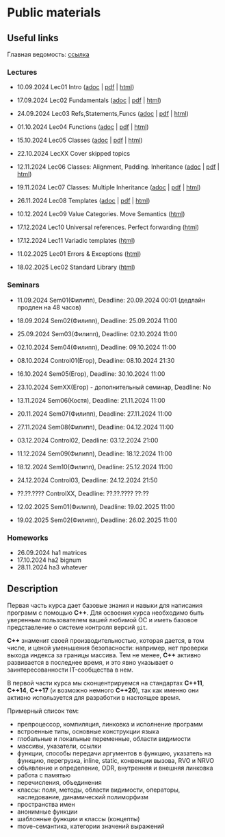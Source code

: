 # Public materials

## Useful links

Главная ведомость: [ссылка](https://docs.google.com/spreadsheets/d/1SvCU-OZ8IP7f32Tez5Olz0t2vpuykRampEqzcTDE-ro/edit)

### Lectures

- 10.09.2024 Lec01 Intro ([adoc](/lec-01-01/lec-01-01.adoc) | [pdf](/lec-01-01/lec-01-01.pdf) | [html](https://htmlpreview.github.io/?https://github.com/cpp-practice/moderncpp-course-2425-public/blob/main/lec-01-01/html/%D0%A1%2B%2B.html#/))
- 17.09.2024 Lec02 Fundamentals ([adoc](/lec-01-02/lec-01-02.adoc) | [pdf](/lec-01-02/lec-01-02.pdf) | [html](https://htmlpreview.github.io/?https://github.com/cpp-practice/moderncpp-course-2425-public/blob/main/lec-01-02/html/%D0%A1%2B%2B.html#/))
- 24.09.2024 Lec03 Refs,Statements,Funcs ([adoc](/lec-01-03/lec-01-03.adoc) | [pdf](/lec-01-03/lec-01-03.pdf) | [html](https://htmlpreview.github.io/?https://github.com/cpp-practice/moderncpp-course-2425-public/blob/main/lec-01-03/html/%D0%A1%2B%2B.html#/))
- 01.10.2024 Lec04 Functions ([adoc](/lec-01-04/lec-01-04.adoc) | [pdf](/lec-01-04/lec-01-04.pdf) | [html](https://htmlpreview.github.io/?https://github.com/cpp-practice/moderncpp-course-2425-public/blob/main/lec-01-04/html/%D0%A1%2B%2B.html#/))
- 15.10.2024 Lec05 Classes ([adoc](/lec-01-05/lec-01-05.adoc) | [pdf](/lec-01-05/lec-01-05.pdf) | [html](https://htmlpreview.github.io/?https://github.com/cpp-practice/moderncpp-course-2425-public/blob/main/lec-01-05/html/%D0%A1%2B%2B.html#/))
- 22.10.2024 LecXX Cover skipped topics
- 12.11.2024 Lec06 Classes: Alignment, Padding. Inheritance ([adoc](/lec-01-06/lec-01-06.adoc) | [pdf](/lec-01-06/lec-01-06.pdf) | [html](https://htmlpreview.github.io/?https://github.com/cpp-practice/moderncpp-course-2425-public/blob/main/lec-01-06/html/%D0%A1%2B%2B.html#/))
- 19.11.2024 Lec07 Classes: Multiple Inheritance ([adoc](/lec-01-07/lec-01-07.adoc) | [pdf](/lec-01-07/lec-01-07.pdf) | [html](https://htmlpreview.github.io/?https://github.com/cpp-practice/moderncpp-course-2425-public/blob/main/lec-01-07/html/%D0%A1%2B%2B.html#/))
- 26.11.2024 Lec08 Templates ([adoc](/lec-01-08/lec-01-08.adoc) | [pdf](/lec-01-08/lec-01-08.pdf) | [html](https://htmlpreview.github.io/?https://github.com/cpp-practice/moderncpp-course-2425-public/blob/main/lec-01-08/html/%D0%A1%2B%2B.html#/))
- 10.12.2024 Lec09 Value Categories. Move Semantics ([html](https://htmlpreview.github.io/?https://github.com/cpp-practice/moderncpp-course-2425-public/blob/main/lec-01-09/html/%D0%A1%2B%2B.html#/))
- 17.12.2024 Lec10 Universal references. Perfect forwarding ([html](https://htmlpreview.github.io/?https://github.com/cpp-practice/moderncpp-course-2425-public/blob/main/lec-01-10/html/%D0%A1%2B%2B.html#/))
- 17.12.2024 Lec11 Variadic templates ([html](https://htmlpreview.github.io/?https://github.com/cpp-practice/moderncpp-course-2425-public/blob/main/lec-01-11/html/%D0%A1%2B%2B.html#/))

- 11.02.2025 Lec01 Errors & Exceptions ([html](https://htmlpreview.github.io/?https://github.com/cpp-practice/moderncpp-course-2425-public/blob/main/lec-02-01/html/%D0%A1%2B%2B.html#/))
- 18.02.2025 Lec02 Standard Library ([html](https://htmlpreview.github.io/?https://github.com/cpp-practice/moderncpp-course-2425-public/blob/main/lec-02-02/html/%D0%A1%2B%2B.html#/))

### Seminars

- 11.09.2024 Sem01(Филипп), Deadline: 20.09.2024 00:01 (дедлайн продлен на 48 часов)
- 18.09.2024 Sem02(Филипп), Deadline: 25.09.2024 11:00
- 25.09.2024 Sem03(Филипп), Deadline: 02.10.2024 11:00
- 02.10.2024 Sem04(Филипп), Deadline: 09.10.2024 11:00
- 08.10.2024 Control01(Егор), Deadline: 08.10.2024 21:30
- 16.10.2024 Sem05(Егор), Deadline: 30.10.2024 11:00
- 23.10.2024 SemXX(Егор) - дополнительный семинар, Deadline: No
- 13.11.2024 Sem06(Костя), Deadline: 21.11.2024 11:00
- 20.11.2024 Sem07(Филипп), Deadline: 27.11.2024 11:00
- 27.11.2024 Sem08(Филипп), Deadline: 04.12.2024 11:00
- 03.12.2024 Control02, Deadline: 03.12.2024 21:00
- 11.12.2024 Sem09(Филипп), Deadline: 18.12.2024 11:00
- 18.12.2024 Sem10(Филипп), Deadline: 25.12.2024 11:00
- 24.12.2024 Control03, Deadline: 24.12.2024 21:50
- ??.??.???? ControlXX, Deadline: ??.??.???? ??:??

- 12.02.2025 Sem01(Филипп), Deadline: 19.02.2025 11:00
- 19.02.2025 Sem02(Филипп), Deadline: 26.02.2025 11:00

### Homeworks

- 26.09.2024 ha1 matrices
- 17.10.2024 ha2 bignum
- 28.11.2024 ha3 whatever

## Description

Первая часть курса дает базовые знания и навыки для написания программ с помощью **С++**. Для освоения курса необходимо быть уверенным пользователем вашей любимой ОС и иметь базовое представление о системе контроля версий `git`.

**C++** знаменит своей производительностью, которая дается, в том числе, и ценой уменьшения безопасности: например, нет проверки выхода индекса за границы массива. Тем не менее, **C++** активно развивается в последнее время, и это явно указывает о заинтересованности IT-сообщества в нем.

В первой части курса мы сконцентрируемся на стандартах **C++11**, **C++14**, **C++17** (и возможно немного **C++20**), так как именно они активно используется для разработки в настоящее время.

Примерный список тем:

 - препроцессор, компиляция, линковка и исполнение программ
 - встроенные типы, основные конструкции языка
 - глобальные и локальные переменные, области видимости
 - массивы, указатели, ссылки
 - функции, способы передачи аргументов в функцию, указатель на функцию, перегрузка, inline, static, конвенции вызова, RVO и NRVO
 - объявление и определение, ODR, внутренняя и внешняя линковка
 - работа с памятью
 - перечисления, объединения
 - классы: поля, методы, области видимости, операторы, наследование, динамический полиморфизм
 - пространства имен
 - анонимные функции
 - шаблонные функции и классы (концепты)
 - move-семантика, категории значений выражений
